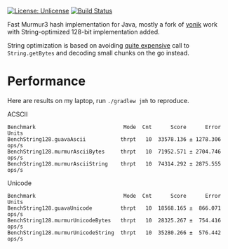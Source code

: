 [![License: Unlicense](https://img.shields.io/badge/license-Unlicense-blue.svg)](http://unlicense.org/)
[![Build Status](https://travis-ci.com/eprst/murmur3.svg?branch=master)](https://travis-ci.com/eprst/murmur3)

Fast Murmur3 hash implementation for Java, mostly a fork of
[yonik](https://github.com/yonik/java_util) work with
String-optimized 128-bit implementation added.

String optimization is based on avoiding
[quite expensive](http://www.evanjones.ca/software/java-string-encoding-internals.html) call to
`String.getBytes` and decoding small chunks on the go instead.

# Performance
Here are results on my laptop, run `./gradlew jmh` to reproduce.

ACSCII
```
Benchmark                            Mode  Cnt      Score      Error  Units
BenchString128.guavaAscii           thrpt   10  33578.136 ± 1278.306  ops/s
BenchString128.murmurAsciiBytes     thrpt   10  71952.571 ± 2704.746  ops/s
BenchString128.murmurAsciiString    thrpt   10  74314.292 ± 2875.555  ops/s
```

Unicode
```
Benchmark                            Mode  Cnt      Score      Error  Units
BenchString128.guavaUnicode         thrpt   10  18568.165 ±  866.071  ops/s
BenchString128.murmurUnicodeBytes   thrpt   10  28325.267 ±  754.416  ops/s
BenchString128.murmurUnicodeString  thrpt   10  35280.266 ±  576.442  ops/s
```